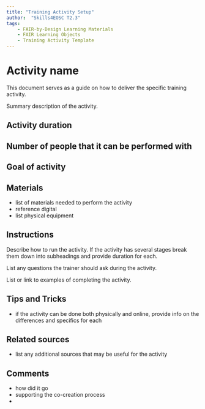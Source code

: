 ```yaml
---
title: "Training Activity Setup"
author:  "Skills4EOSC T2.3"
tags: 
    - FAIR-by-Design Learning Materials
    - FAIR Learning Objects
    - Training Activity Template
---
```


# Activity name
This document serves as a guide on how to deliver the specific training activity.

Summary description of the activity.

## Activity duration

## Number of people that it can be performed with

## Goal of activity

## Materials
- list of materials needed to perform the activity
- reference digital
- list physical equipment

## Instructions

Describe how to run the activity. If the activity has several stages break them down into subheadings and provide duration for each.

List any questions the trainer should ask during the activity.

List or link to examples of completing the activity.


## Tips and Tricks
- if the activity can be done both physically and online, provide info on the differences and specifics for each

## Related sources
- list any additional sources that may be useful for the activity

## Comments
- how did it go
- supporting the co-creation process
- 